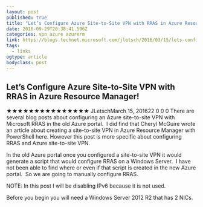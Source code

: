 ```yaml
---
layout: post 
published: true 
title: "Let’s Configure Azure Site-to-Site VPN with RRAS in Azure Resource Manager! – Batteries Not Included" 
date: 2016-09-29T20:38:41.596Z
categories: vpn azure azurerm 
link: https://blogs.technet.microsoft.com/jletsch/2016/03/15/lets-configure-azure-site-to-site-vpn-with-rras-in-azure-resource-manager/ 
tags:
  - links
ogtype: article 
bodyclass: post 
---
```


## Let’s Configure Azure Site-to-Site VPN with RRAS in Azure Resource Manager!
★★★★★★★★★★★★★★★
JLetschMarch 15, 201622
0
0
0
There are several blog posts about configuring an Azure site-to-site VPN with Microsoft RRAS in the old Azure portal.  I did find that Cheryl McGuire wrote an article about creating a site-to-site VPN in Azure Resource Manager with PowerShell here. However this post is more specific about configuring RRAS and Azure site-to-site VPN.

In the old Azure portal once you configured a site-to-site VPN it would generate a script that would configure RRAS on a Windows Server.  I have not been able to find where or even if that script is created in the new Azure portal.  So we are going to manually configure RRAS.

NOTE: In this post I will be disabling IPv6 because it is not used.

Before you begin you will need a Windows Server 2012 R2 that has 2 NICs.